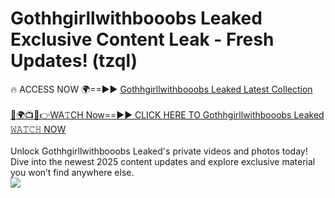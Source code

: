 # Gothhgirllwithbooobs Leaked Exclusive Content Leak - Fresh Updates! (tzql)

🔥 ACCESS NOW 🌍==►► <a href="https://tinyurl.com/kvy9nzfs" rel="nofollow">Gothhgirllwithbooobs Leaked Latest Collection</a>
<br><br>
[🔴🌍📺📱👉WA𝚃CH Now==►► CLICK HERE TO Gothhgirllwithbooobs Leaked 𝚆𝙰𝚃𝙲𝙷 NOW](https://tinyurl.com/kvy9nzfs)
<br><br>
Unlock Gothhgirllwithbooobs Leaked's private videos and photos today! Dive into the newest 2025 content updates and explore exclusive material you won’t find anywhere else.
<br>
<a href="https://tinyurl.com/kvy9nzfs" rel="nofollow" data-target="animated-image.originalLink"><img src="https://camo.githubusercontent.com/8a4f000d20f83aca3bf7ec5f350d767afa0574a8a352519fd8cfa583a6f93a33/68747470733a2f2f692e696d6775722e636f6d2f644a486b345a712e676966" data-canonical-src="https://i.imgur.com/dJHk4Zq.gif" style="max-width: 100%; display: inline-block;" data-target="animated-image.originalImage"></a>
<br>
